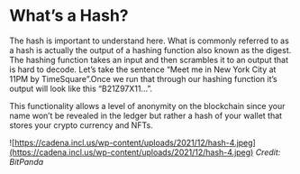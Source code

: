 # What’s a Hash?

The hash is important to understand here. What is commonly referred to as a hash is actually the output of a hashing function also known as the digest. The hashing function takes an input and then scrambles it to an output that is hard to decode. Let’s take the sentence “Meet me in New York City at 11PM by TimeSquare”.Once we run that through our hashing function it’s output will look like this “B21Z97X11…”. 

This functionality allows a level of anonymity on the blockchain since your name won’t be revealed in the ledger but rather a hash of your wallet that stores your crypto currency and NFTs.

![https://cadena.incl.us/wp-content/uploads/2021/12/hash-4.jpeg](https://cadena.incl.us/wp-content/uploads/2021/12/hash-4.jpeg)
*Credit: BitPanda*

